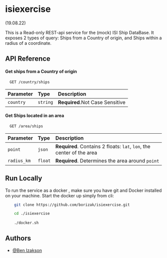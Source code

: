 # isiexercise 
(19.08.22)

This is a Read-only REST-api service for the (mock) ISI Ship DataBase.
It exposes 2 types of query: 
Ships from a Country of origin, 
and Ships within a radius of a coordinate.


## API Reference

#### Get ships from a Country of origin

```http
  GET /country/ships
```

| Parameter | Type     | Description                |
| :-------- | :------- | :------------------------- |
| `country` | `string` | **Required**.Not Case Sensitive              |

#### Get Ships located in an area

```http
  GET /area/ships
```

| Parameter | Type     | Description                       |
| :-------- | :------- | :-------------------------------- |
| `point`   | `json` | **Required**. Contains 2 floats: `lat`, `lon`, the center of the area|
| `radius_km`|`float`|**Required**. Determines the area around `point`|

## Run Locally

To run the service as a docker ,
make sure you have git and Docker installed on your machine.
Start the docker up simply from cli:


```bash
    git clone https://github.com/borizak/isiexercise.git

    cd ./isiexercise
    
    ./docker.sh
```



## Authors

- [@Ben Izakson](https://github.com/borizak)

